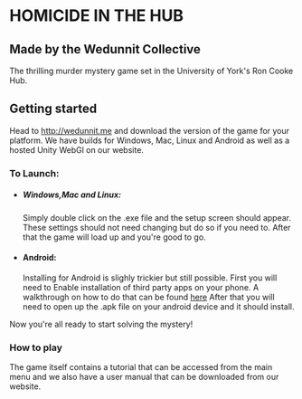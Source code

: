 # HOMICIDE IN THE HUB
## Made by the Wedunnit Collective
The thrilling murder mystery game set in the University of York's Ron Cooke Hub.

## Getting started
Head to http://wedunnit.me and download the version of the game for your platform. We have builds for Windows, Mac, Linux and Android as well as a hosted Unity WebGl on our website.
### To Launch: 
* ##### Windows,Mac and Linux:
    Simply double click on the .exe file and the setup screen should appear. These settings should not need changing but do     so if you need to. After that the game will load up and you're good to go.
* #### Android:
    Installing for Android is slighly trickier but still possible. First you will need to Enable installation of third party     apps on your phone. A walkthrough on how to do that can be found         [here](http://www.inbox.com/article/how-do-enable-third-party-apps-on-android.html)
    After that you will need to open up the .apk file on your android device and it should install.

Now you're all ready to start solving the mystery!

### How to play
The game itself contains a tutorial that can be accessed from the main menu and we also have a user manual that can be downloaded from our website. 
